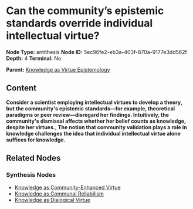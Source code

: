 # Can the community’s epistemic standards override individual intellectual virtue?

**Node Type:** antithesis
**Node ID:** 5ec96fe2-eb3a-403f-870a-9177e3dd562f
**Depth:** 4
**Terminal:** No

**Parent:** [Knowledge as Virtue Epistemology](knowledge-as-virtue-epistemology-synthesis-c1141538-2203-4c37-b894-d418f3e6d1ac.md)

## Content

**Consider a scientist employing intellectual virtues to develop a theory, but the community's epistemic standards—for example, theoretical paradigms or peer review—disregard her findings. Intuitively, the community's dismissal affects whether her belief counts as knowledge, despite her virtues.**, **The notion that community validation plays a role in knowledge challenges the idea that individual intellectual virtue alone suffices for knowledge.**

## Related Nodes

### Synthesis Nodes

- [Knowledge as Community-Enhanced Virtue](knowledge-as-community-enhanced-virtue-synthesis-c5783501-c4da-46c8-89c0-1b5d4e89f5fe.md)
- [Knowledge as Communal Reliabilism](knowledge-as-communal-reliabilism-synthesis-55d1ccef-2a01-4e42-aea7-8a5ed9a6ed05.md)
- [Knowledge as Dialogical Virtue](knowledge-as-dialogical-virtue-synthesis-b0baf0f1-54ce-421b-8db8-7d95601da25c.md)
